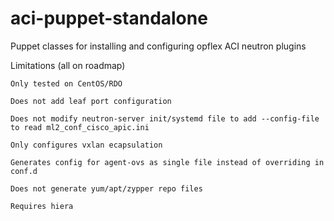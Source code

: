 # aci-puppet-standalone
Puppet classes for installing and configuring opflex ACI neutron plugins

Limitations (all on roadmap)

    Only tested on CentOS/RDO

    Does not add leaf port configuration

    Does not modify neutron-server init/systemd file to add --config-file to read ml2_conf_cisco_apic.ini

    Only configures vxlan ecapsulation

    Generates config for agent-ovs as single file instead of overriding in conf.d

    Does not generate yum/apt/zypper repo files

    Requires hiera

